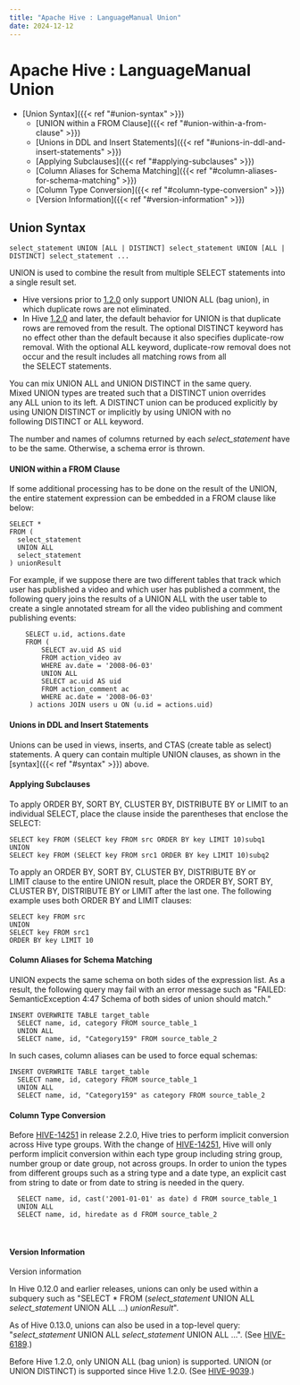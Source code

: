 ```yaml
---
title: "Apache Hive : LanguageManual Union"
date: 2024-12-12
---
```


# Apache Hive : LanguageManual Union

* [Union Syntax]({{< ref "#union-syntax" >}})
	+ [UNION within a FROM Clause]({{< ref "#union-within-a-from-clause" >}})
	+ [Unions in DDL and Insert Statements]({{< ref "#unions-in-ddl-and-insert-statements" >}})
	+ [Applying Subclauses]({{< ref "#applying-subclauses" >}})
	+ [Column Aliases for Schema Matching]({{< ref "#column-aliases-for-schema-matching" >}})
	+ [Column Type Conversion]({{< ref "#column-type-conversion" >}})
	+ [Version Information]({{< ref "#version-information" >}})

## Union Syntax

```
select_statement UNION [ALL | DISTINCT] select_statement UNION [ALL | DISTINCT] select_statement ...

```

UNION is used to combine the result from multiple SELECT statements into a single result set.

* Hive versions prior to [1.2.0](https://issues.apache.org/jira/browse/HIVE-9039) only support UNION ALL (bag union), in which duplicate rows are not eliminated.
* In Hive [1.2.0](https://issues.apache.org/jira/browse/HIVE-9039) and later, the default behavior for UNION is that duplicate rows are removed from the result. The optional DISTINCT keyword has no effect other than the default because it also specifies duplicate-row removal. With the optional ALL keyword, duplicate-row removal does not occur and the result includes all matching rows from all the SELECT statements.

You can mix UNION ALL and UNION DISTINCT in the same query. Mixed UNION types are treated such that a DISTINCT union overrides any ALL union to its left. A DISTINCT union can be produced explicitly by using UNION DISTINCT or implicitly by using UNION with no following DISTINCT or ALL keyword.

The number and names of columns returned by each *select_statement* have to be the same. Otherwise, a schema error is thrown.

#### UNION within a FROM Clause

If some additional processing has to be done on the result of the UNION, the entire statement expression can be embedded in a FROM clause like below:

```
SELECT *
FROM (
  select_statement
  UNION ALL
  select_statement
) unionResult

```

For example, if we suppose there are two different tables that track which user has published a video and which user has published a comment, the following query joins the results of a UNION ALL with the user table to create a single annotated stream for all the video publishing and comment publishing events:

```
    SELECT u.id, actions.date
    FROM (
        SELECT av.uid AS uid 
        FROM action_video av 
        WHERE av.date = '2008-06-03' 
        UNION ALL 
        SELECT ac.uid AS uid 
        FROM action_comment ac 
        WHERE ac.date = '2008-06-03' 
     ) actions JOIN users u ON (u.id = actions.uid) 

```

#### Unions in DDL and Insert Statements

Unions can be used in views, inserts, and CTAS (create table as select) statements. A query can contain multiple UNION clauses, as shown in the [syntax]({{< ref "#syntax" >}}) above.

#### Applying Subclauses

To apply ORDER BY, SORT BY, CLUSTER BY, DISTRIBUTE BY or LIMIT to an individual SELECT, place the clause inside the parentheses that enclose the SELECT:

```
SELECT key FROM (SELECT key FROM src ORDER BY key LIMIT 10)subq1
UNION
SELECT key FROM (SELECT key FROM src1 ORDER BY key LIMIT 10)subq2
```

To apply an ORDER BY, SORT BY, CLUSTER BY, DISTRIBUTE BY or LIMIT clause to the entire UNION result, place the ORDER BY, SORT BY, CLUSTER BY, DISTRIBUTE BY or LIMIT after the last one. The following example uses both ORDER BY and LIMIT clauses:

```
SELECT key FROM src
UNION
SELECT key FROM src1 
ORDER BY key LIMIT 10
```

#### Column Aliases for Schema Matching

UNION expects the same schema on both sides of the expression list. As a result, the following query may fail with an error message such as "FAILED: SemanticException 4:47 Schema of both sides of union should match."

```
INSERT OVERWRITE TABLE target_table
  SELECT name, id, category FROM source_table_1
  UNION ALL
  SELECT name, id, "Category159" FROM source_table_2
```

In such cases, column aliases can be used to force equal schemas:

```
INSERT OVERWRITE TABLE target_table
  SELECT name, id, category FROM source_table_1
  UNION ALL
  SELECT name, id, "Category159" as category FROM source_table_2
```

#### Column Type Conversion

Before [HIVE-14251](https://issues.apache.org/jira/browse/HIVE-14251) in release 2.2.0, Hive tries to perform implicit conversion across Hive type groups. With the change of [HIVE-14251](https://issues.apache.org/jira/browse/HIVE-14251), Hive will only perform implicit conversion within each type group including string group, number group or date group, not across groups. In order to union the types from different groups such as a string type and a date type, an explicit cast from string to date or from date to string is needed in the query.

```
  SELECT name, id, cast('2001-01-01' as date) d FROM source_table_1
  UNION ALL
  SELECT name, id, hiredate as d FROM source_table_2
```

 

#### Version Information

Version information

In Hive 0.12.0 and earlier releases, unions can only be used within a subquery such as "SELECT * FROM (*select_statement* UNION ALL *select_statement* UNION ALL ...) *unionResult*".

As of Hive 0.13.0, unions can also be used in a top-level query: "*select_statement* UNION ALL *select_statement* UNION ALL ...". (See [HIVE-6189](https://issues.apache.org/jira/browse/HIVE-6189).)

Before Hive 1.2.0, only UNION ALL (bag union) is supported. UNION (or UNION DISTINCT) is supported since Hive 1.2.0. (See [HIVE-9039](https://issues.apache.org/jira/browse/HIVE-9039).)

 

 

 

 

